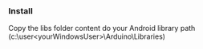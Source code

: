 ### Install ###

Copy the libs folder content do your Android library path (c:\user\<yourWindowsUser>\Arduino\Libraries)